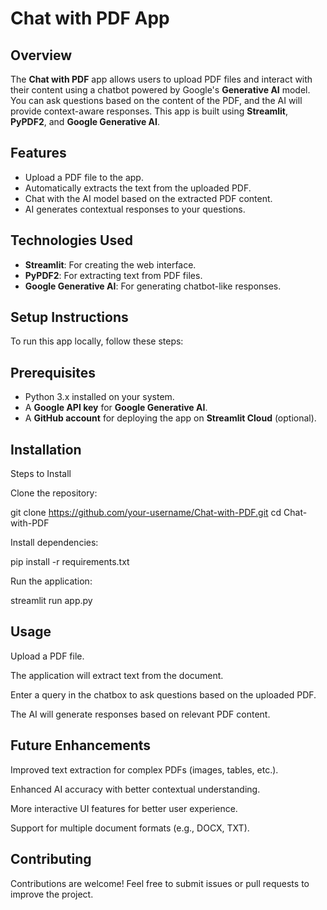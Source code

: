# Chat with PDF App

## Overview

The **Chat with PDF** app allows users to upload PDF files and interact with their content using a chatbot powered by Google's **Generative AI** model. You can ask questions based on the content of the PDF, and the AI will provide context-aware responses. This app is built using **Streamlit**, **PyPDF2**, and **Google Generative AI**.

## Features

- Upload a PDF file to the app.
- Automatically extracts the text from the uploaded PDF.
- Chat with the AI model based on the extracted PDF content.
- AI generates contextual responses to your questions.

## Technologies Used

- **Streamlit**: For creating the web interface.
- **PyPDF2**: For extracting text from PDF files.
- **Google Generative AI**: For generating chatbot-like responses.

## Setup Instructions

To run this app locally, follow these steps:

## Prerequisites

- Python 3.x installed on your system.
- A **Google API key** for **Google Generative AI**.
- A **GitHub account** for deploying the app on **Streamlit Cloud** (optional).

##  Installation
Steps to Install

Clone the repository:

git clone https://github.com/your-username/Chat-with-PDF.git
cd Chat-with-PDF

Install dependencies:

pip install -r requirements.txt

Run the application:

streamlit run app.py

## Usage

Upload a PDF file.

The application will extract text from the document.

Enter a query in the chatbox to ask questions based on the uploaded PDF.

The AI will generate responses based on relevant PDF content.

## Future Enhancements

 Improved text extraction for complex PDFs (images, tables, etc.).

 Enhanced AI accuracy with better contextual understanding.

 More interactive UI features for better user experience.

 Support for multiple document formats (e.g., DOCX, TXT).

## Contributing

Contributions are welcome! Feel free to submit issues or pull requests to improve the project.
